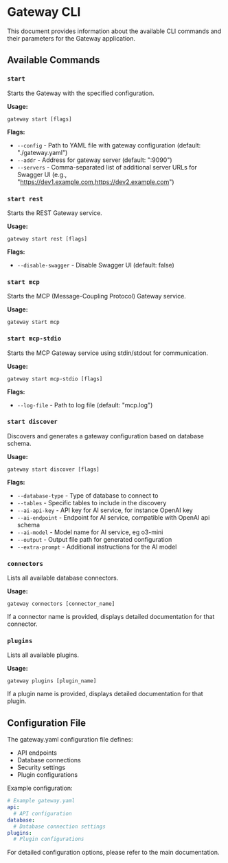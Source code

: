 # Gateway CLI

This document provides information about the available CLI commands and their parameters for the Gateway application.

## Available Commands

### `start`

Starts the Gateway with the specified configuration.

**Usage:**
```
gateway start [flags]
```

**Flags:**
- `--config` - Path to YAML file with gateway configuration (default: "./gateway.yaml")
- `--addr` - Address for gateway server (default: ":9090")
- `--servers` - Comma-separated list of additional server URLs for Swagger UI (e.g., "https://dev1.example.com,https://dev2.example.com")

### `start rest`

Starts the REST Gateway service.

**Usage:**
```
gateway start rest [flags]
```

**Flags:**
- `--disable-swagger` - Disable Swagger UI (default: false)

### `start mcp`

Starts the MCP (Message-Coupling Protocol) Gateway service.

**Usage:**
```
gateway start mcp
```

### `start mcp-stdio`

Starts the MCP Gateway service using stdin/stdout for communication.

**Usage:**
```
gateway start mcp-stdio [flags]
```

**Flags:**
- `--log-file` - Path to log file (default: "mcp.log")

### `start discover`

Discovers and generates a gateway configuration based on database schema.

**Usage:**
```
gateway start discover [flags]
```

**Flags:**
- `--database-type` - Type of database to connect to
- `--tables` - Specific tables to include in the discovery
- `--ai-api-key` - API key for AI service, for instance OpenAI key
- `--ai-endpoint` - Endpoint for AI service, compatible with OpenAI api schema
- `--ai-model` - Model name for AI service, eg o3-mini
- `--output` - Output file path for generated configuration
- `--extra-prompt` - Additional instructions for the AI model

### `connectors`

Lists all available database connectors.

**Usage:**
```
gateway connectors [connector_name]
```

If a connector name is provided, displays detailed documentation for that connector.

### `plugins`

Lists all available plugins.

**Usage:**
```
gateway plugins [plugin_name]
```

If a plugin name is provided, displays detailed documentation for that plugin.

## Configuration File

The gateway.yaml configuration file defines:

- API endpoints
- Database connections
- Security settings
- Plugin configurations

Example configuration:
```yaml
# Example gateway.yaml
api:
  # API configuration
database:
  # Database connection settings
plugins:
  # Plugin configurations
```

For detailed configuration options, please refer to the main documentation.
